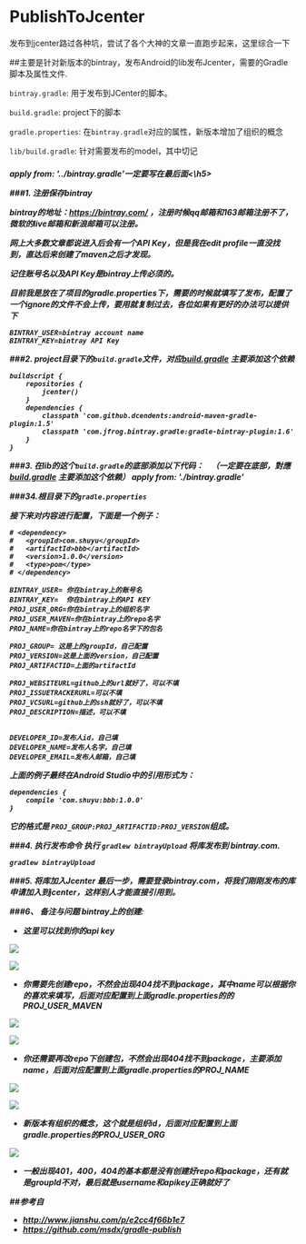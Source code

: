 # PublishToJcenter
发布到jcenter路过各种坑，尝试了各个大神的文章一直跑步起来，这里综合一下

##主要是针对新版本的bintray，发布Android的lib发布Jcenter，需要的Gradle脚本及属性文件.

`bintray.gradle`: 用于发布到JCenter的脚本。

`build.gradle`: project下的脚本

`gradle.properties`: 在`bintray.gradle`对应的属性，新版本增加了组织的概念

`lib/build.gradle`: 针对需要发布的model，其中切记 <h5>apply from: '../bintray.gradle'一定要写在最后面<\h5>

###1. 注册保存bintray

bintray的地址：https://bintray.com/ ，注册时候qq邮箱和163邮箱注册不了，微软的live邮箱和新浪邮箱可以注册。

网上大多数文章都说进入后会有一个API Key，但是我在edit profile一直没找到，直达后来创建了maven之后才发现。

记住账号名以及API Key是bintray上传必须的。 

目前我是放在了项目的gradle.properties下，需要的时候就填写了发布，配置了一个ignore的文件不会上传，要用就复制过去，各位如果有更好的办法可以提供下
```
BINTRAY_USER=bintray account name
BINTRAY_KEY=bintray API Key
```

###2. project目录下的`build.gradle`文件，对应<a href="https://github.com/CarGuo/PublishToJcenter/blob/master/build.gradle">build.gradle</a>
主要添加这个依赖
```
buildscript {
    repositories {
        jcenter()
    }
    dependencies {
        classpath 'com.github.dcendents:android-maven-gradle-plugin:1.5'
        classpath 'com.jfrog.bintray.gradle:gradle-bintray-plugin:1.6'
    }
}
```
###3. 在lib的这个`build.gradle`的**底部**添加以下代码：
    （一定要在底部，對應<a href="https://github.com/CarGuo/PublishToJcenter/blob/master/lib/build.gradle">build.gradle</a>
主要添加这个依赖）
    apply from: './bintray.gradle'

###34.根目录下的`gradle.properties`

接下来对内容进行配置，下面是一个例子：
```
# <dependency>
#   <groupId>com.shuyu</groupId>
#   <artifactId>bbb</artifactId>
#   <version>1.0.0</version>
#   <type>pom</type>
# </dependency>

BINTRAY_USER= 你在bintray上的账号名
BINTRAY_KEY=  你在bintray上的API KEY
PROJ_USER_ORG=你在bintray上的组织名字
PROJ_USER_MAVEN=你在bintray上的repo名字
PROJ_NAME=你在bintray上的repo名字下的包名

PROJ_GROUP= 这是上的groupId，自己配置
PROJ_VERSION=这是上面的version，自己配置
PROJ_ARTIFACTID=上面的artifactId

PROJ_WEBSITEURL=github上的url就好了，可以不填
PROJ_ISSUETRACKERURL=可以不填
PROJ_VCSURL=github上的ssh就好了，可以不填
PROJ_DESCRIPTION=描述，可以不填


DEVELOPER_ID=发布人id，自己填
DEVELOPER_NAME=发布人名字，自己填
DEVELOPER_EMAIL=发布人邮箱，自己填
```
上面的例子最终在Android Studio中的引用形式为：
```
dependencies {
    compile 'com.shuyu:bbb:1.0.0'
}
```
它的格式是 `PROJ_GROUP:PROJ_ARTIFACTID:PROJ_VERSION`组成。

###4. 执行发布命令
执行 `gradlew bintrayUpload` 将库发布到 bintray.com.
```
gradlew bintrayUpload
```
###5. 将库加入Jcenter
最后一步，需要登录bintray.com，将我们刚刚发布的库申请加入到jcenter，这样别人才能直接引用到。

###6、 备注与问题 
bintray上的创建:

* 这里可以找到你的api key

<img src= "https://github.com/CarGuo/PublishToJcenter/blob/master/readmeImg/001.jpg">
<p></p>
<p></p>

<img src= "https://github.com/CarGuo/PublishToJcenter/blob/master/readmeImg/002.jpg">
<p></p>
<p></p>

* 你需要先创建repo，不然会出现404找不到package，其中name可以根据你的喜欢来填写，后面对应配置到上面gradle.properties的的PROJ_USER_MAVEN

<img src= "https://github.com/CarGuo/PublishToJcenter/blob/master/readmeImg/003.jpg">
<p></p>
<p></p>

<img src= "https://github.com/CarGuo/PublishToJcenter/blob/master/readmeImg/004.jpg">
<p></p>
<p></p>


* 你还需要再改repo下创建包，不然会出现404找不到package，主要添加name，后面对应配置到上面gradle.properties的PROJ_NAME

<img src= "https://github.com/CarGuo/PublishToJcenter/blob/master/readmeImg/005.jpg">
<p></p>
<p></p>

<img src= "https://github.com/CarGuo/PublishToJcenter/blob/master/readmeImg/006.jpg">
<p></p>
<p></p>

* 新版本有组织的概念，这个就是组织id，后面对应配置到上面gradle.properties的PROJ_USER_ORG

<img src= "https://github.com/CarGuo/PublishToJcenter/blob/master/readmeImg/007.jpg">
<p></p>
<p></p>

* 一般出现401，400，404的基本都是没有创建好repo和package，还有就是groupId不对，最后就是username和apikey正确就好了

##参考自

* http://www.jianshu.com/p/e2cc4f66b1e7
* https://github.com/msdx/gradle-publish
